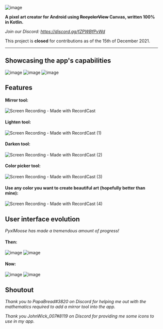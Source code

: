 ![image](https://user-images.githubusercontent.com/50536495/139613827-1d5ea69b-5ffc-4413-86ae-cba9c4e8160d.png)

**A pixel art creator for Android using ~~RecyclerView~~ Canvas, written 100% in Kotlin.**

_Join our Discord: https://discord.gg/fZPWBfPvWd_

This project is **closed** for contributions as of the 15th of December 2021.

----
## Showcasing the app's capabilities
![image](https://user-images.githubusercontent.com/50536495/146149199-831e5ec6-7af2-47bf-98c6-93d4c003e649.png)
![image](https://user-images.githubusercontent.com/50536495/139620161-c0ef2fc9-12e5-4404-a269-c9e7023a6e87.png)
![image](https://user-images.githubusercontent.com/50536495/139562893-ea67558d-24c3-416b-a802-8898805d5514.png)

## Features
#### Mirror tool:
![Screen Recording - Made with RecordCast](https://user-images.githubusercontent.com/50536495/139818972-d6daea00-5925-4f48-a17b-168ed8520306.gif)

#### Lighten tool:
![Screen Recording - Made with RecordCast (1)](https://user-images.githubusercontent.com/50536495/139819623-fe66a42d-3b6a-4180-b335-4c1b6ddc1c05.gif)

#### Darken tool:
![Screen Recording - Made with RecordCast (2)](https://user-images.githubusercontent.com/50536495/139819953-c84c6f89-a3d0-4958-a82f-10edfd499f0a.gif)

#### Color picker tool:
![Screen Recording - Made with RecordCast (3)](https://user-images.githubusercontent.com/50536495/139820352-c6e194b6-1df1-4fbb-94e6-636e006587ff.gif)

#### Use any color you want to create beautiful art (hopefully better than mine):
![Screen Recording - Made with RecordCast (4)](https://user-images.githubusercontent.com/50536495/139821358-0f38e9a9-fd35-40f0-bd23-1b6e2435511d.gif)

## User interface evolution

_PyxlMoose has made a tremendous amount of progress!_

#### Then:

![image](https://user-images.githubusercontent.com/50536495/139565804-fe80c56c-7d92-46b0-bd24-9d7f328962f0.png)
![image](https://user-images.githubusercontent.com/50536495/139565798-65f42d72-81a7-4a2e-ae5e-0816fa07d0db.png)

#### Now:
![image](https://user-images.githubusercontent.com/50536495/139565858-d55ce8d8-d9e6-4c2e-adae-451cd73fcb91.png)
![image](https://user-images.githubusercontent.com/50536495/139565849-17e280c6-65ef-40c0-b693-67b5b9e906db.png)


## Shoutout
_Thank you to PapaBread#3820 on Discord for helping me out with the mathematics required to add a mirror tool into the app._

_Thank you JohnWick_007#8119 on Discord for providing me some icons to use in my app._
